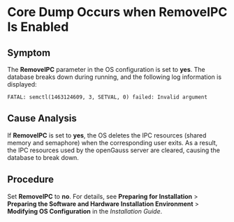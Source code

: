 # Core Dump Occurs when RemoveIPC Is Enabled<a name="EN-US_TOPIC_0289900135"></a>

## Symptom<a name="en-us_topic_0283136554_section54529241124"></a>

The  **RemoveIPC**  parameter in the OS configuration is set to  **yes**. The database breaks down during running, and the following log information is displayed:

```
FATAL: semctl(1463124609, 3, SETVAL, 0) failed: Invalid argument
```

## Cause Analysis<a name="en-us_topic_0283136554_section444545621213"></a>

If  **RemoveIPC**  is set to  **yes**, the OS deletes the IPC resources \(shared memory and semaphore\) when the corresponding user exits. As a result, the IPC resources used by the openGauss server are cleared, causing the database to break down.

## Procedure<a name="en-us_topic_0283136554_section10754612151312"></a>

Set  **RemoveIPC**  to  **no**. For details, see  **Preparing for Installation**  \>  **Preparing the Software and Hardware Installation Environment**  \>  **Modifying OS Configuration**  in the  _Installation Guide_.


